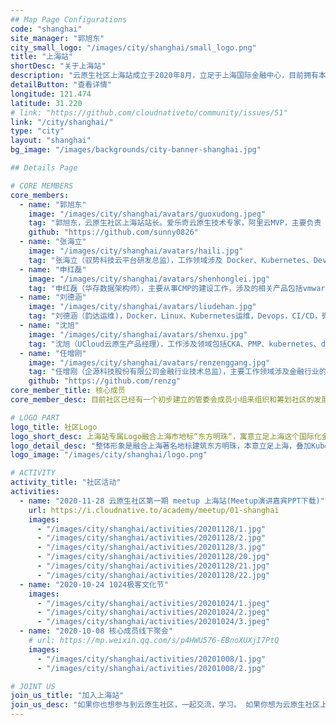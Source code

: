 ```yaml
---
## Map Page Configurations
code: "shanghai"
site_manager: "郭旭东"
city_small_logo: "/images/city/shanghai/small_logo.png"
title: "上海站"
shortDesc: "关于上海站"
description: "云原生社区上海站成立于2020年8月，立足于上海国际金融中心，目前拥有本地成员200多人。我们致力于汇聚上海优秀云原生人才，连接云原生开源社区与开发者，通过丰富多样化的社区交流与线下互动活动，促进云原生技术知识的分享、推广和实践！同时我们热烈欢迎上海云原生技术企业的加入，积极参与云原生社区的建设、知识分享等。"
detailButton: "查看详情"
longitude: 121.474
latitude: 31.220
# link: "https://github.com/cloudnativeto/community/issues/51"
link: "/city/shanghai/"
type: "city"
layout: "shanghai"
bg_image: "/images/backgrounds/city-banner-shanghai.jpg"

## Details Page

# CORE MEMBERS
core_members:
  - name: "郭旭东"
    image: "/images/city/shanghai/avatars/guoxudong.jpeg"
    tag: "郭旭东，云原生社区上海站站长。爱乐奇云原生技术专家，阿里云MVP，主要负责 devops 及云原生领域建设，涉及各种云原生工具、Kubernetes、Istio、OAM 等，致力于提升研发及运维效率，优化交付的质量及体验。"
    github: "https://github.com/sunny0826"
  - name: "张海立"
    image: "/images/city/shanghai/avatars/haili.jpg"
    tag: "张海立（驭势科技云平台研发总监），工作领域涉及 Docker、Kubernetes、DevOps、Helm、kind、Ngnix 等，可以协助社区成员解决此领域涉及到的相关问题。"
  - name: "申红磊"
    image: "/images/city/shanghai/avatars/shenhonglei.jpg"
    tag: "申红磊（华存数据架构师），主要从事CMP的建设工作，涉及的相关产品包括vmware、openshift、k8s | prometheus、jmx、grafana | harbor、docker等。"
  - name: "刘德涵"
    image: "/images/city/shanghai/avatars/liudehan.jpg"
    tag: "刘德涵（韵达运维)，Docker，Linux、Kubernetes运维，Devops，CI/CD，微服务应用部署，链路监控、helm，基础架构设计，快速定位运维相关问题，多年的运维操作经验，协助社区成员解决相关问题。"
  - name: "沈旭"
    image: "/images/city/shanghai/avatars/shenxu.jpg"
    tag: "沈旭（UCloud云原生产品经理），工作涉及领域包括CKA、PMP、kubernetes、docker、云原生、serverless等；可以协助社区成员解决操作、原理、知识及布道相关问题。"
  - name: "任增刚"
    image: "/images/city/shanghai/avatars/renzenggang.jpg"
    tag: "任增刚（企源科技股份有限公司金融行业技术总监），主要工作领域涉及金融行业的云原生架构（Docker、Kubernets、PCF、OpenShift）、DevOPS、Jenkins（Pipeline）、微服务应用架构及部署实践、NPM等等。"
    github: "https://github.com/renzg"
core_member_title: 核心成员
core_member_desc: 目前社区已经有一个初步建立的管委会成员小组来组织和筹划社区的发展及相关社区活动。我们渴望有更多的核心成员加入，一起来努力把上海云原生社区发展壮大，为云原生的普及撒播知识的种子，促进云原生落地，开花，结果。

# LOGO PART
logo_title: 社区Logo
logo_short_desc: 上海站专属Logo融合上海市地标“东方明珠“，寓意立足上海这个国际化金融中心，以社区化的方式布道云原生。
logo_detail_desc: "整体形象是融合上海著名地标建筑东方明珠，本意立足上海，叠加Kubernets、云等元素，寓意发挥上海云原生社区优势普及云原生技术并形成云原生技术的知识“辐射” 。<br/> "
logo_image: "/images/city/shanghai/logo.png"

# ACTIVITY
activity_title: "社区活动"
activities:
  - name: "2020-11-28 云原生社区第一期 meetup 上海站(Meetup演讲嘉宾PPT下载)"
    url: https://i.cloudnative.to/academy/meetup/01-shanghai
    images:
      - "/images/city/shanghai/activities/20201128/1.jpg"
      - "/images/city/shanghai/activities/20201128/2.jpg"
      - "/images/city/shanghai/activities/20201128/3.jpg"
      - "/images/city/shanghai/activities/20201128/20.jpg"
      - "/images/city/shanghai/activities/20201128/21.jpg"
      - "/images/city/shanghai/activities/20201128/22.jpg"
  - name: "2020-10-24 1024极客文化节"
    images:
      - "/images/city/shanghai/activities/20201024/1.jpeg"
      - "/images/city/shanghai/activities/20201024/2.jpeg"
      - "/images/city/shanghai/activities/20201024/3.jpeg"
  - name: "2020-10-08 核心成员线下聚会"
    # url: https://mp.weixin.qq.com/s/p4HWU576-EBnoXUXjI7PtQ
    images:
      - "/images/city/shanghai/activities/20201008/1.jpg"
      - "/images/city/shanghai/activities/20201008/2.jpg"

# JOINT US
join_us_title: "加入上海站"
join_us_desc: "如果你也想参与到云原生社区，一起交流，学习。 如果你想为云原生社区上海站贡献自己的一份力量，扫描页面底部的二维码关注云原生社区公众号，在后台回复`上海站`即可加入上海站交流群。"
---
```

